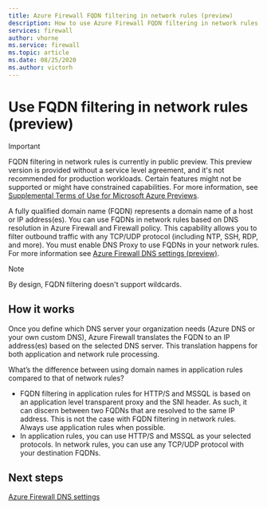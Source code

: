 ```yaml
---
title: Azure Firewall FQDN filtering in network rules (preview)
description: How to use Azure Firewall FQDN filtering in network rules
services: firewall
author: vhorne
ms.service: firewall
ms.topic: article
ms.date: 08/25/2020
ms.author: victorh
---
```


# Use FQDN filtering in network rules (preview)

> [!IMPORTANT]
> FQDN filtering in network rules is currently in public preview.
> This preview version is provided without a service level agreement, and it's not recommended for production workloads. Certain features might not be supported or might have constrained capabilities. 
> For more information, see [Supplemental Terms of Use for Microsoft Azure Previews](https://azure.microsoft.com/support/legal/preview-supplemental-terms/).

A fully qualified domain name (FQDN) represents a domain name of a host or IP address(es). You can use FQDNs in network rules based on DNS resolution in Azure Firewall and Firewall policy. This capability allows you to filter outbound traffic with any TCP/UDP protocol (including NTP, SSH, RDP, and more). You must enable DNS Proxy to use FQDNs in your network rules. For more information see [Azure Firewall DNS settings (preview)](dns-settings.md).

> [!NOTE]
> By design, FQDN filtering doesn't support wildcards.

## How it works

Once you define which DNS server your organization needs (Azure DNS or your own custom DNS), Azure Firewall translates the FQDN to an IP address(es) based on the selected DNS server. This translation happens for both application and network rule processing.

What’s the difference between using domain names in application rules compared to that of network rules? 

- FQDN filtering in application rules for HTTP/S and MSSQL is based on an application level transparent proxy and the SNI header. As such, it can discern between two FQDNs that are resolved to the same IP address. This is not the case with FQDN filtering in network rules. Always use application rules when possible.
- In application rules, you can use HTTP/S and MSSQL as your selected protocols. In network rules, you can use any TCP/UDP protocol with your destination FQDNs.

## Next steps

[Azure Firewall DNS settings](dns-settings.md)
